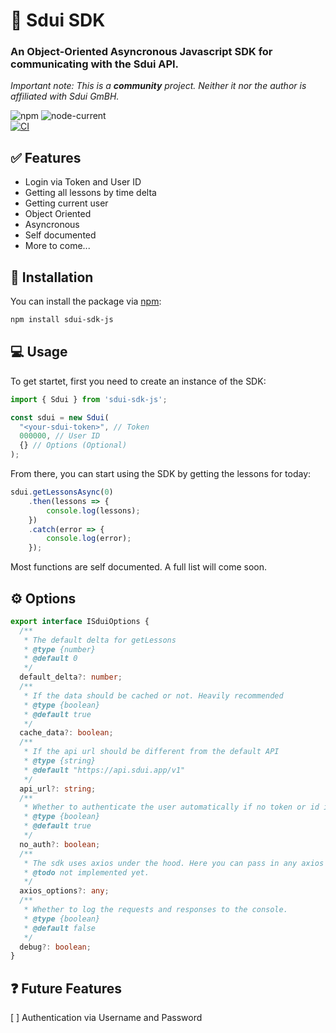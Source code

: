 # 📆 Sdui SDK

### An Object-Oriented Asyncronous Javascript SDK for communicating with the Sdui API.

_Important note: This is a ***community*** project. Neither it nor the author is affiliated with Sdui GmBH._

![npm](https://img.shields.io/npm/v/sdui-sdk-js?style=for-the-badge)
![node-current](https://img.shields.io/node/v/sdui-sdk-js?style=for-the-badge) \
[![CI](https://github.com/AnnikenYT/sdui-sdk-js/actions/workflows/main.yml/badge.svg)](https://github.com/AnnikenYT/sdui-sdk-js/actions/workflows/main.yml)

## ✅ Features

- Login via Token and User ID
- Getting all lessons by time delta
- Getting current user
- Object Oriented
- Asyncronous
- Self documented
- More to come...

## 📝 Installation

You can install the package via [npm](https://www.npmjs.com/package/sdui-sdk-js):

```bash
npm install sdui-sdk-js
```

## 💻 Usage

To get startet, first you need to create an instance of the SDK:

```ts
import { Sdui } from 'sdui-sdk-js';

const sdui = new Sdui(
  "<your-sdui-token>", // Token
  000000, // User ID
  {} // Options (Optional)
);

```

From there, you can start using the SDK by getting the lessons for today:

```ts
sdui.getLessonsAsync(0)
    .then(lessons => {
        console.log(lessons);
    })
    .catch(error => {
        console.log(error);
    });
```

Most functions are self documented. A full list will come soon.

## ⚙ Options

```ts
export interface ISduiOptions {
  /**
   * The default delta for getLessons
   * @type {number}
   * @default 0
   */
  default_delta?: number;
  /**
   * If the data should be cached or not. Heavily recommended
   * @type {boolean}
   * @default true
   */
  cache_data?: boolean;
  /**
   * If the api url should be different from the default API
   * @type {string}
   * @default "https://api.sdui.app/v1"
   */
  api_url?: string;
  /**
   * Whether to authenticate the user automatically if no token or id is provided. If this is false, and no token or id is provided, you will need to authenticate manually.
   * @type {boolean}
   * @default true
   */
  no_auth?: boolean;
  /**
   * The sdk uses axios under the hood. Here you can pass in any axios options you want to use.
   * @todo not implemented yet.
   */
  axios_options?: any;
  /**
   * Whether to log the requests and responses to the console.
   * @type {boolean}
   * @default false
   */
  debug?: boolean;
}
```

## ❓ Future Features

[ ] Authentication via Username and Password